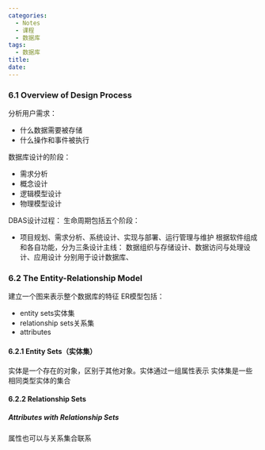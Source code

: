 ```yaml
---
categories:
  - Notes
  - 课程
  - 数据库
tags:
  - 数据库
title:
date:
---
```

### 6.1 Overview of Design Process
分析用户需求：
- 什么数据需要被存储
- 什么操作和事件被执行

数据库设计的阶段：
- 需求分析
- 概念设计
- 逻辑模型设计
- 物理模型设计

DBAS设计过程：
生命周期包括五个阶段：
- 项目规划、需求分析、系统设计、实现与部署、运行管理与维护
根据软件组成和各自功能，分为三条设计主线：
数据组织与存储设计、数据访问与处理设计、应用设计
分别用于设计数据库、

### 6.2 The Entity-Relationship Model
建立一个图来表示整个数据库的特征
ER模型包括：
- entity sets实体集
- relationship sets关系集
- attributes

#### 6.2.1 Entity Sets（实体集）
实体是一个存在的对象，区别于其他对象。实体通过一组属性表示
实体集是一些相同类型实体的集合

#### 6.2.2 Relationship Sets

##### Attributes with Relationship Sets
属性也可以与关系集合联系

